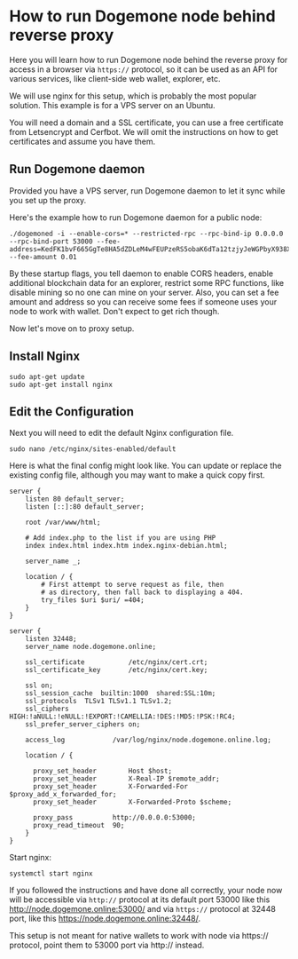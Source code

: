 
# How to run Dogemone node behind reverse proxy

Here you will learn how to run Dogemone node behind the reverse proxy for access in a browser via `https://` protocol, so it can be used as an API for various services, like client-side web wallet, explorer, etc.

We will use nginx for this setup, which is probably the most popular solution. This example is for a VPS server on an Ubuntu. 

You will need a domain and a SSL certificate, you can use a free certificate from Letsencrypt and Cerfbot. We will omit the instructions on how to get certificates and assume you have them.

## Run Dogemone daemon

Provided you have a VPS server, run Dogemone daemon to let it sync while you set up the proxy.

Here's the example how to run Dogemone daemon for a public node:
```
./dogemoned -i --enable-cors=* --restricted-rpc --rpc-bind-ip 0.0.0.0 --rpc-bind-port 53000 --fee-address=KedFK1bvF665GgTe8HA5dZDLeM4wFEUPzeRS5obaK6dTa12tzjyJeWGPbyX938Xw4zU4XypcSEXtb5BZazBsNj7HS2XZLEp --fee-amount 0.01
```
By these startup flags, you tell daemon to enable CORS headers, enable additional blockchain data for an explorer, restrict some RPC functions, like disable mining so no one can mine on your server. Also, you can set a fee amount and address so you can receive some fees if someone uses your node to work with wallet. Don't expect to get rich though.

Now let's move on to proxy setup.

## Install Nginx

```
sudo apt-get update
sudo apt-get install nginx
```

## Edit the Configuration

Next you will need to edit the default Nginx configuration file.

```
sudo nano /etc/nginx/sites-enabled/default
```

Here is what the final config might look like. You can update or replace the existing config file, although you may want to make a quick copy first.
```
server {
	listen 80 default_server;
	listen [::]:80 default_server;

	root /var/www/html;

	# Add index.php to the list if you are using PHP
	index index.html index.htm index.nginx-debian.html;

	server_name _;

	location / {
		# First attempt to serve request as file, then
		# as directory, then fall back to displaying a 404.
		try_files $uri $uri/ =404;
	}
}

server {
    listen 32448;
    server_name node.dogemone.online;

    ssl_certificate           /etc/nginx/cert.crt;
    ssl_certificate_key       /etc/nginx/cert.key;

    ssl on;
    ssl_session_cache  builtin:1000  shared:SSL:10m;
    ssl_protocols  TLSv1 TLSv1.1 TLSv1.2;
    ssl_ciphers HIGH:!aNULL:!eNULL:!EXPORT:!CAMELLIA:!DES:!MD5:!PSK:!RC4;
    ssl_prefer_server_ciphers on;

    access_log            /var/log/nginx/node.dogemone.online.log;

    location / {

      proxy_set_header        Host $host;
      proxy_set_header        X-Real-IP $remote_addr;
      proxy_set_header        X-Forwarded-For $proxy_add_x_forwarded_for;
      proxy_set_header        X-Forwarded-Proto $scheme;

      proxy_pass          http://0.0.0.0:53000;
      proxy_read_timeout  90;
    }
}
```

Start nginx:
```
systemctl start nginx
```

If you followed the instructions and have done all correctly, your node now will be accessible via `http://` protocol at its default port 53000 like this http://node.dogemone.online:53000/ and via `https://` protocol at 32448 port, like this https://node.dogemone.online:32448/.

This setup is not meant for native wallets to work with node via https:// protocol, point them to 53000 port via http:// instead.